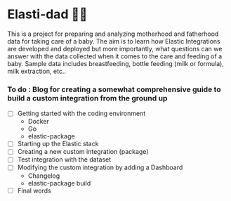 # Elasti-dad 👨‍🍼
This is a project for preparing and analyzing motherhood and fatherhood data for taking care of a baby. The aim is to learn how Elastic Integrations are developed and deployed but more importantly, what questions can we answer with the data collected when it comes to the care and feeding of a baby. Sample data includes breastfeeding, bottle feeding (milk or formula), milk extraction, etc..

### To do : Blog for creating a somewhat comprehensive guide to build a custom integration from the ground up
- [ ] Getting started with the coding environment
  - Docker
  - Go
  - elastic-package
- [ ] Starting up the Elastic stack
- [ ] Creating a new custom integration (package)
- [ ] Test integration with the dataset
- [ ] Modifying the custom integration by adding a Dashboard
  - Changelog
  - elastic-package build
- [ ] Final words
